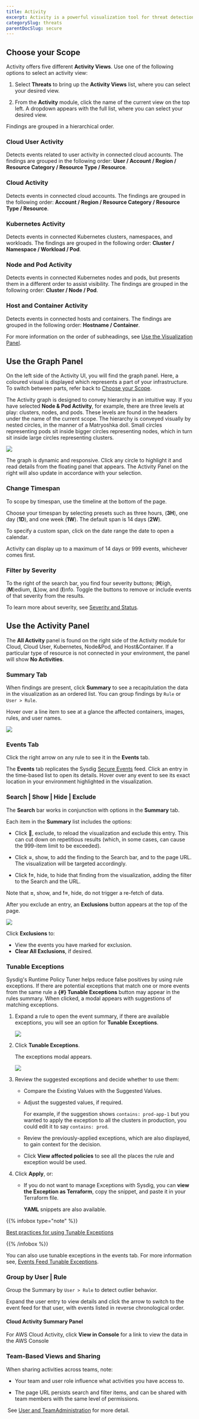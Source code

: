 ```yaml
---
title: Activity
excerpt: Activity is a powerful visualization tool for threat detection, investigation, and risk prioritization. On the Insights page, all findings generated by Sysdig across workloads and cloud environments are aggregated into an easily navigable visual platform. Use it to identify compliance anomalies and ongoing threats to your environment.
categorySlug: threats
parentDocSlug: secure
---
```

## Choose your Scope

Activity offers five different **Activity Views**. Use one of the following options to select an activity view:

1. Select **Threats** to bring up the **Activity Views** list, where you can select your desired view.

2. From the **Activity** module, click the name of the current view on the top left. A dropdown appears with the full list, where you can select your desired view.

Findings are grouped in a hierarchical order.

### Cloud User Activity

Detects events related to user activity in connected cloud accounts. The findings are grouped in the following order: **User / Account / Region / Resource Category / Resource Type / Resource**.

### Cloud Activity

Detects events in connected cloud accounts. The findings are grouped in the following order: **Account / Region / Resource Category / Resource Type / Resource**.

### Kubernetes Activity

Detects events in connected Kubernetes clusters, namespaces, and workloads. The findings are grouped in the following order: **Cluster / Namespace / Workload / Pod**.

### Node and Pod Activity

Detects events in connected Kubernetes nodes and pods, but presents them in a different order to assist visibility. The findings are grouped in the following order: **Cluster / Node / Pod**.

### Host and Container Activity

Detects events in connected hosts and containers. The findings are grouped in the following order: **Hostname / Container**.

For more information on the order of subheadings, see [Use the Visualization Panel](#use-the-visualization-panel).

## Use the Graph Panel

On the left side of the Activity UI, you will find the graph panel. Here, a coloured visual is displayed which represents a part of your infrastructure. To switch between parts, refer back to [Choose your Scope](#choose-your-scope).

The Activity graph is designed to convey hierarchy in an intuitive way. If you have selected **Node & Pod Activity**, for example, there are three levels at play: clusters, nodes, and pods. These levels are found in the headers under the name of the current scope. The hierarchy is conveyed visually by nested circles, in the manner of a Matryoshka doll. Small circles representing pods sit inside bigger circles representing nodes, which in turn sit inside large circles representing clusters.

![](/image/insights.png)

The graph is dynamic and responsive. Click any circle to highlight it and read details from the floating panel that appears. The Activity Panel on the right will also update in accordance with your selection.

### Change Timespan

To scope by timespan, use the timeline at the bottom of the page.

Choose your timespan by selecting presets such as three hours, (**3H**), one day (**1D**), and one week (**1W**). The default span is 14 days (**2W**).

To specify a custom span, click on the date range the date to open a calendar.

Activity can display up to a maximum of 14 days or 999 events, whichever comes first.

### Filter by Severity

To the right of the search bar, you find four severity buttons; (**H**)igh, (**M**)edium, (**L**)ow, and (**I**)nfo. Toggle the buttons to remove or include events of that severity from the results.

To learn more about severity, see [Severity and Status](/en/severity-and-status.html).

## Use the Activity Panel

The **All Activity** panel is found on the right side of the Activity module for Cloud, Cloud User, Kubernetes, Node&Pod, and Host&Container. If a particular type of resource is not connected in your environment, the panel will show **No Activities**.

### Summary Tab

When findings are present, click **Summary** to see a recapitulation the data in the visualization as an ordered list. You can group findings by `Rule` or `User > Rule`.

Hover over a line item to see at a glance the affected containers, images, rules, and user names.

![](/image/insights_summary.png)

### Events Tab

Click the right arrow on any rule to see it in the **Events** tab.

The **Events** tab replicates the Sysdig [Secure Events](/en/events-feed) feed. Click an entry in the time-based list to open its details. Hover over any event to see its exact location in your environment highlighted in the visualization.

### Search \| Show \| Hide \| Exclude

The **Search** bar works in conjunction with options in the **Summary** tab.

Each item in the **Summary** list includes the options:

- Click **🚫**, exclude, to reload the visualization and exclude this entry. This can cut down on repetitious results (which, in some cases, can cause the 999-item limit to be exceeded).

- Click **=**, show, to add the finding to the Search bar, and to the page URL. The visualization will be targeted accordingly.

- Click **!=**, hide, to hide that finding from the visualization, adding the filter to the Search and the URL.

Note that **=**, show, and **!=**, hide, do not trigger a re-fetch of data.

After you exclude an entry, an **Exclusions** button appears at the top of the page.

<div style="max-width: 70%">         <img src="/image/insights_exclusions.png" /> </div>

Click **Exclusions** to:

- View the events you have marked for exclusion.
- **Clear All Exclusions**, if desired.

### Tunable Exceptions

Sysdig's Runtime Policy Tuner helps reduce false positives by using rule exceptions. If there are potential exceptions that match one or more events from the same rule a **{#} Tunable Exceptions** button may appear in the rules summary. When clicked, a modal appears with suggestions of matching exceptions.

1. Expand a rule to open the event summary, if there are available exceptions, you will see an option for **Tunable Exceptions**.

    ![](/image/insights_tunable.png)

2. Click **Tunable Exceptions**.

    The exceptions modal appears.

    ![](/image/insights_modal.png)

3. Review the suggested exceptions and decide whether to use them:

   - Compare the Existing Values with the Suggested Values.

   - Adjust the suggested values, if required.

     For example, if the suggestion shows `contains: prod-app-1` but you wanted to apply the exception to all the clusters in production, you could edit it to say `contains: prod`.

   - Review the previously-applied exceptions, which are also displayed, to gain context for the decision.

   - Click **View affected policies** to see all the places the rule and exception would be used.

4. Click **Apply**, or:

   - If you do not want to manage Exceptions with Sysdig, you can **view the Exception as Terraform**, copy the snippet, and paste it in your Terraform file.

     **YAML** snippets are also available.

{{% infobox type="note" %}}

[Best practices for using Tunable Exceptions](/en/docs/sysdig-secure/policies/threat-detect-policies/runtime-policy-tuning/#tuning-best-practices)

{{% /infobox %}}

You can also use tunable exceptions in the events tab. For more information see, [Events Feed Tunable Exceptions](/en/events-feed/#tuneable-exceptions).

### Group by User | Rule

Group the Summary by `User > Rule` to detect outlier behavior.

Expand the user entry to view details and click the arrow to switch to the event feed for that user, with events listed in reverse chronological order.

#### Cloud Activity Summary Panel

For AWS Cloud Activity, click **View in Console** for a link to view the data in the AWS Console

### Team-Based Views and Sharing

When sharing activities across teams, note:

- Your team and user role influence what activities you have access to.

- The page URL persists search and filter items, and can be shared
    with team members with the same level of permissions.

​ See [User and TeamAdministration](/en/docs/administration/administration-settings/user-and-team-administration/#user-and-team-administration) for more detail.
